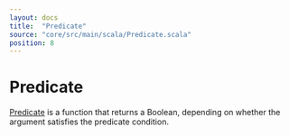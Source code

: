 ```yaml
---
layout: docs
title:  "Predicate"
source: "core/src/main/scala/Predicate.scala"
position: 8
---
```

# Predicate

[Predicate](https://en.wikipedia.org/wiki/Predicate_(mathematical_logic)) is
a function that returns a Boolean, depending on whether the argument satisfies
the predicate condition.
